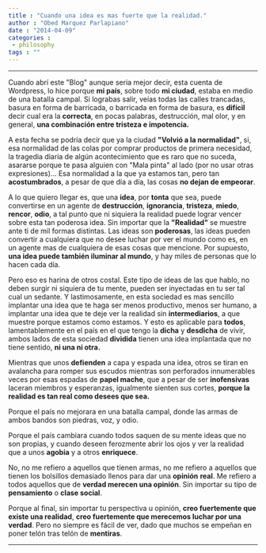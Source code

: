 ```yaml
---
title : "Cuando una idea es mas fuerte que la realidad."
author : "Obed Marquez Parlapiano"
date : "2014-04-09"
categories : 
 - philosophy
tags : ""
---
```


* * *

Cuando abrí este "Blog" aunque seria mejor decir, esta cuenta de Wordpress, lo hice porque **mi país**, sobre todo **mi ciudad**, estaba en medio de una batalla campal. Si lograbas salir, veías todas las calles trancadas, basura en forma de barricada, o barricada en forma de basura, es **difícil** decir cual era la **correcta**, en pocas palabras, destrucción, mal olor, y en general, **una combinación entre tristeza e impotencia.**

A esta fecha se podría decir que ya la ciudad **"Volvió a la normalidad"**, si, esa normalidad de las colas por comprar productos de primera necesidad, la tragedia diaria de algún acontecimiento que es raro que no suceda, asararse porque te pasa alguien con "Mala pinta" al lado (por no usar otras expresiones)... Esa normalidad a la que ya estamos tan, pero tan **acostumbrados**, a pesar de que día a día, las cosas **no dejan de empeorar**.

A lo que quiero llegar es, que una **idea**, por **tonta** que sea, puede convertirse en un agente de **destrucción**, **ignorancia**, **tristeza**, **miedo**, **rencor**, **odio**, a tal punto que ni siquiera la realidad puede lograr vencer sobre esta tan poderosa idea. Sin importar que la **"Realidad"** se muestre ante ti de mil formas distintas. Las ideas son **poderosas**, las ideas pueden convertir a cualquiera que no desee luchar por ver el mundo como es, en un agente mas de cualquiera de esas cosas que mencione. Por supuesto, **una idea puede también iluminar al mundo**, y hay miles de personas que lo hacen cada día.

Pero eso es harina de otros costal. Este tipo de ideas de las que hablo, no deben surgir ni siquiera de tu mente, pueden ser inyectadas en tu ser tal cual un sedante. Y lastimosamente, en esta sociedad es mas sencillo implantar una idea que te haga ser menos productivo, menos ser humano, a implantar una idea que te deje ver la realidad sin **intermediarios**, a que muestre porque estamos como estamos. Y esto es aplicable para **todos**, lamentablemente en el país en el que tengo la **dicha** y **desdicha** de vivir, ambos lados de esta sociedad **dividida** tienen una idea implantada que no tiene sentido, **ni una ni otra.**

Mientras que unos **defienden** a capa y espada una idea, otros se tiran en avalancha para romper sus escudos mientras son perforados innumerables veces por esas espadas de **papel mache**, que a pesar de ser **inofensivas** laceran miembros y esperanzas, igualmente sienten sus cortes, **porque la realidad es tan real como desees que sea.**

Porque el país no mejorara en una batalla campal, donde las armas de ambos bandos son piedras, voz, y odio.

Porque el país cambiara cuando todos saquen de su mente ideas que no son propias, y cuando deseen ferozmente abrir los ojos y ver la realidad que a unos **agobia** y a otros **enriquece**.

No, no me refiero a aquellos que tienen armas, no me refiero a aquellos que tienen los bolsillos demasiado llenos para dar una **opinión** **real**. Me refiero a todos aquellos que de **verdad merecen una opinión**. Sin importar su tipo de **pensamiento** o **clase social**.

Porque al final, sin importar tu perspectiva u opinión, **creo fuertemente que existe una realidad**, **creo fuertemente que merecemos luchar por una verdad**. Pero no siempre es fácil de ver, dado que muchos se empeñan en poner telón tras telón de **mentiras**.

* * *
